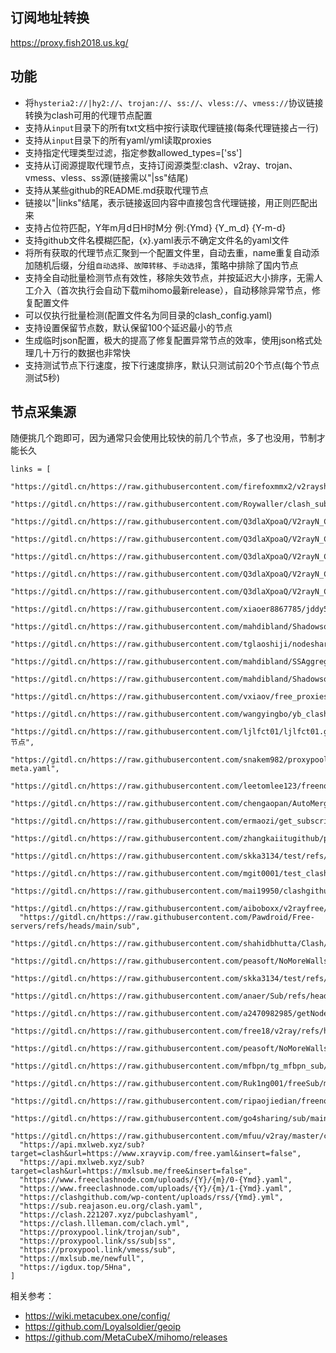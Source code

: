 ## 订阅地址转换

https://proxy.fish2018.us.kg/  

## 功能
- 将`hysteria2://|hy2://`、`trojan://`、`ss://`、`vless://`、`vmess://`协议链接转换为clash可用的代理节点配置
- 支持从`input`目录下的所有txt文档中按行读取代理链接(每条代理链接占一行)
- 支持从`input`目录下的所有yaml/yml读取proxies  
- 支持指定代理类型过滤，指定参数allowed_types=['ss']
- 支持从订阅源提取代理节点，支持订阅源类型:clash、v2ray、trojan、vmess、vless、ss源(链接需以"|ss"结尾)
- 支持从某些github的README.md获取代理节点
- 链接以"|links"结尾，表示链接返回内容中直接包含代理链接，用正则匹配出来
- 支持占位符匹配，Y年m月d日H时M分 例:{Ymd} {Y_m_d} {Y-m-d}
- 支持github文件名模糊匹配，{x}.yaml表示不确定文件名的yaml文件
- 将所有获取的代理节点汇聚到一个配置文件里，自动去重，name重复自动添加随机后缀，分组`自动选择`、`故障转移`、`手动选择`，策略中排除了国内节点    
- 支持全自动批量检测节点有效性，移除失效节点，并按延迟大小排序，无需人工介入（首次执行会自动下载mihomo最新release），自动移除异常节点，修复配置文件
- 可以仅执行批量检测(配置文件名为同目录的clash_config.yaml)
- 支持设置保留节点数，默认保留100个延迟最小的节点
- 生成临时json配置，极大的提高了修复配置异常节点的效率，使用json格式处理几十万行的数据也非常快
- 支持测试节点下行速度，按下行速度排序，默认只测试前20个节点(每个节点测试5秒)

## 节点采集源

随便挑几个跑即可，因为通常只会使用比较快的前几个节点，多了也没用，节制才能长久

```
links = [
  "https://gitdl.cn/https://raw.githubusercontent.com/firefoxmmx2/v2rayshare_subcription/main/subscription/clash_sub.yaml",
  "https://gitdl.cn/https://raw.githubusercontent.com/Roywaller/clash_subscription/refs/heads/main/clash_subscription.txt",
  "https://gitdl.cn/https://raw.githubusercontent.com/Q3dlaXpoaQ/V2rayN_Clash_Node_Getter/refs/heads/main/APIs/sc0.yaml",
  "https://gitdl.cn/https://raw.githubusercontent.com/Q3dlaXpoaQ/V2rayN_Clash_Node_Getter/refs/heads/main/APIs/sc1.yaml",
  "https://gitdl.cn/https://raw.githubusercontent.com/Q3dlaXpoaQ/V2rayN_Clash_Node_Getter/refs/heads/main/APIs/sc2.yaml",
  "https://gitdl.cn/https://raw.githubusercontent.com/Q3dlaXpoaQ/V2rayN_Clash_Node_Getter/refs/heads/main/APIs/sc3.yaml",
  "https://gitdl.cn/https://raw.githubusercontent.com/Q3dlaXpoaQ/V2rayN_Clash_Node_Getter/refs/heads/main/APIs/sc4.yaml",
  "https://gitdl.cn/https://raw.githubusercontent.com/xiaoer8867785/jddy5/refs/heads/main/data/{Y_m_d}/{x}.yaml",
  "https://gitdl.cn/https://raw.githubusercontent.com/mahdibland/ShadowsocksAggregator/master/LogInfo.txt|links",
  "https://gitdl.cn/https://raw.githubusercontent.com/tglaoshiji/nodeshare/refs/heads/main/{Y}/{m}/{Ymd}.yaml",
  "https://gitdl.cn/https://raw.githubusercontent.com/mahdibland/SSAggregator/master/sub/sub_merge_yaml.yml",
  "https://gitdl.cn/https://raw.githubusercontent.com/mahdibland/ShadowsocksAggregator/master/Eternity.yml",
  "https://gitdl.cn/https://raw.githubusercontent.com/vxiaov/free_proxies/main/clash/clash.provider.yaml",
  "https://gitdl.cn/https://raw.githubusercontent.com/wangyingbo/yb_clashgithub_sub/main/clash_sub.yml",
  "https://gitdl.cn/https://raw.githubusercontent.com/ljlfct01/ljlfct01.github.io/refs/heads/main/节点",
  "https://gitdl.cn/https://raw.githubusercontent.com/snakem982/proxypool/main/source/clash-meta.yaml",
  "https://gitdl.cn/https://raw.githubusercontent.com/leetomlee123/freenode/refs/heads/main/README.md",
  "https://gitdl.cn/https://raw.githubusercontent.com/chengaopan/AutoMergePublicNodes/master/list.yml",
  "https://gitdl.cn/https://raw.githubusercontent.com/ermaozi/get_subscribe/main/subscribe/clash.yml",
  "https://gitdl.cn/https://raw.githubusercontent.com/zhangkaiitugithub/passcro/main/speednodes.yaml",
  "https://gitdl.cn/https://raw.githubusercontent.com/skka3134/test/refs/heads/main/clash.yaml|links",
  "https://gitdl.cn/https://raw.githubusercontent.com/mgit0001/test_clash/refs/heads/main/heima.txt",
  "https://gitdl.cn/https://raw.githubusercontent.com/mai19950/clashgithub_com/refs/heads/main/site",
  "https://gitdl.cn/https://raw.githubusercontent.com/aiboboxx/v2rayfree/refs/heads/main/README.md",
  "https://gitdl.cn/https://raw.githubusercontent.com/Pawdroid/Free-servers/refs/heads/main/sub",
  "https://gitdl.cn/https://raw.githubusercontent.com/shahidbhutta/Clash/refs/heads/main/Router",
  "https://gitdl.cn/https://raw.githubusercontent.com/peasoft/NoMoreWalls/master/list.meta.yml",
  "https://gitdl.cn/https://raw.githubusercontent.com/skka3134/test/refs/heads/main/test.yaml",
  "https://gitdl.cn/https://raw.githubusercontent.com/anaer/Sub/refs/heads/main/clash.yaml",
  "https://gitdl.cn/https://raw.githubusercontent.com/a2470982985/getNode/main/clash.yaml",
  "https://gitdl.cn/https://raw.githubusercontent.com/free18/v2ray/refs/heads/main/c.yaml",
  "https://gitdl.cn/https://raw.githubusercontent.com/peasoft/NoMoreWalls/master/list.yml",
  "https://gitdl.cn/https://raw.githubusercontent.com/mfbpn/tg_mfbpn_sub/main/trial.yaml",
  "https://gitdl.cn/https://raw.githubusercontent.com/Ruk1ng001/freeSub/main/clash.yaml",
  "https://gitdl.cn/https://raw.githubusercontent.com/ripaojiedian/freenode/main/clash",
  "https://gitdl.cn/https://raw.githubusercontent.com/go4sharing/sub/main/sub.yaml",
  "https://gitdl.cn/https://raw.githubusercontent.com/mfuu/v2ray/master/clash.yaml",
  "https://api.mxlweb.xyz/sub?target=clash&url=https://www.xrayvip.com/free.yaml&insert=false",
  "https://api.mxlweb.xyz/sub?target=clash&url=https://mxlsub.me/free&insert=false",
  "https://www.freeclashnode.com/uploads/{Y}/{m}/0-{Ymd}.yaml",
  "https://www.freeclashnode.com/uploads/{Y}/{m}/1-{Ymd}.yaml",
  "https://clashgithub.com/wp-content/uploads/rss/{Ymd}.yml",
  "https://sub.reajason.eu.org/clash.yaml",
  "https://clash.221207.xyz/pubclashyaml",
  "https://clash.llleman.com/clach.yml",
  "https://proxypool.link/trojan/sub",
  "https://proxypool.link/ss/sub|ss",
  "https://proxypool.link/vmess/sub",
  "https://mxlsub.me/newfull",
  "https://igdux.top/5Hna",
]
```

相关参考：
- https://wiki.metacubex.one/config/  
- https://github.com/Loyalsoldier/geoip  
- https://github.com/MetaCubeX/mihomo/releases  
